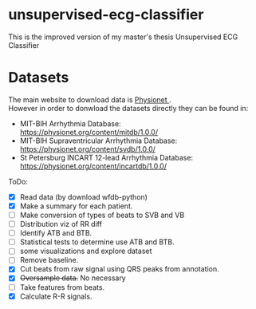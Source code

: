 # unsupervised-ecg-classifier
This is the improved version of my master's thesis Unsupervised ECG Classifier

# Datasets

The main website to download data is <a href="https://physionet.org/">Physionet </a>. <br>However in order to donwload the datasets directly they can be found in:
* MIT-BIH Arrhythmia Database: https://physionet.org/content/mitdb/1.0.0/
* MIT-BIH Supraventricular Arrhythmia Database: https://physionet.org/content/svdb/1.0.0/
* St Petersburg INCART 12-lead Arrhythmia Database: https://physionet.org/content/incartdb/1.0.0/

ToDo:

- [x] Read data (by download
wfdb-python)
- [x] Make a summary for each patient.
- [ ] Make conversion of types of beats to SVB and VB
- [ ] Distribution viz of RR diff
- [ ] Identify ATB and BTB.
- [ ] Statistical tests to determine use ATB and BTB.
- [ ] some visualizations and explore dataset
- [ ] Remove baseline.
- [x] Cut beats from raw signal using QRS peaks from annotation.
- [x] ~~Oversample data.~~ No necessary
- [ ] Take features from beats.
- [x] Calculate R-R signals.
